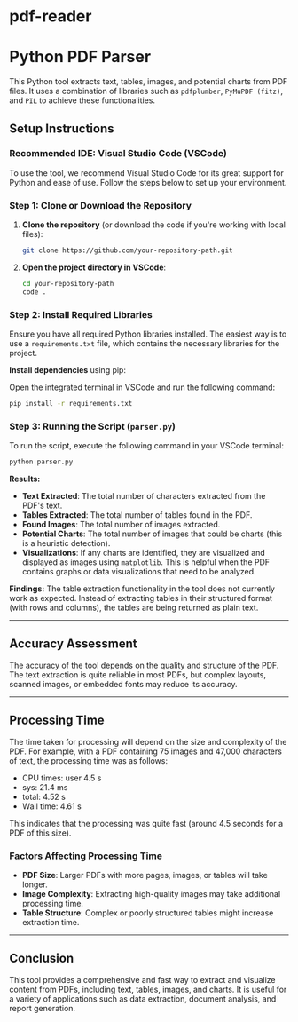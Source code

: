 # pdf-reader

# Python PDF Parser

This Python tool extracts text, tables, images, and potential charts from PDF files. It uses a combination of libraries such as `pdfplumber`, `PyMuPDF (fitz)`, and `PIL` to achieve these functionalities.

## Setup Instructions

### Recommended IDE: Visual Studio Code (VSCode)

To use the tool, we recommend Visual Studio Code for its great support for Python and ease of use. Follow the steps below to set up your environment.

### Step 1: Clone or Download the Repository

1. **Clone the repository** (or download the code if you're working with local files):
    ```bash
    git clone https://github.com/your-repository-path.git
    ```

2. **Open the project directory in VSCode**:
    ```bash
    cd your-repository-path
    code .
    ```

### Step 2: Install Required Libraries

Ensure you have all required Python libraries installed. The easiest way is to use a `requirements.txt` file, which contains the necessary libraries for the project.

**Install dependencies** using pip:

Open the integrated terminal in VSCode and run the following command:

```bash
pip install -r requirements.txt
```

### Step 3: Running the Script (`parser.py`)


To run the script, execute the following command in your VSCode terminal:

```bash
python parser.py
```

**Results:**

- **Text Extracted**: The total number of characters extracted from the PDF's text.
- **Tables Extracted**: The total number of tables found in the PDF.
- **Found Images**: The total number of images extracted.
- **Potential Charts**: The total number of images that could be charts (this is a heuristic detection).
- **Visualizations**: If any charts are identified, they are visualized and displayed as images using `matplotlib`. This is helpful when the PDF contains graphs or data visualizations that need to be analyzed.

**Findings:**
The table extraction functionality in the tool does not currently work as expected. Instead of extracting tables in their structured format (with rows and columns), the tables are being returned as plain text. 

---

## Accuracy Assessment

The accuracy of the tool depends on the quality and structure of the PDF. The text extraction is quite reliable in most PDFs, but complex layouts, scanned images, or embedded fonts may reduce its accuracy.

---

## Processing Time

The time taken for processing will depend on the size and complexity of the PDF. For example, with a PDF containing 75 images and 47,000 characters of text, the processing time was as follows:

- CPU times: user 4.5 s
- sys: 21.4 ms
- total: 4.52 s 
- Wall time: 4.61 s

This indicates that the processing was quite fast (around 4.5 seconds for a PDF of this size).

### Factors Affecting Processing Time
- **PDF Size**: Larger PDFs with more pages, images, or tables will take longer.
- **Image Complexity**: Extracting high-quality images may take additional processing time.
- **Table Structure**: Complex or poorly structured tables might increase extraction time.

---

## Conclusion

This tool provides a comprehensive and fast way to extract and visualize content from PDFs, including text, tables, images, and charts. It is useful for a variety of applications such as data extraction, document analysis, and report generation.


